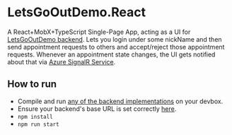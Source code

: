 # LetsGoOutDemo.React

A React+MobX+TypeScript Single-Page App, acting as a UI for [LetsGoOutDemo backend](https://github.com/scale-tone/LetsGoOutDemo/tree/master/backend).
Lets you login under some nickName and then send appointment requests to others and accept/reject those appointment requests. Whenever an appointment state changes, the UI gets notified about that via [Azure SignalR Service](https://docs.microsoft.com/en-us/azure/azure-signalr/signalr-overview).

## How to run

* Compile and run [any of the backend implementations](https://github.com/scale-tone/LetsGoOutDemo/tree/master/backend) on your devbox.
* Ensure your backend's base URL is set correctly [here](https://github.com/scale-tone/LetsGoOutDemo/blob/master/frontend/letsgooutdemo.react/.env).
* `npm install`
* `npm run start`
